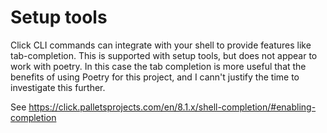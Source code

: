 # Setup tools

Click CLI commands can integrate with your shell to provide features like tab-completion. This is supported with setup tools, but does not appear to work with poetry. In this case the tab completion is more useful that the benefits of using Poetry for this project, and I cann't justify the time to investigate this further.

See <https://click.palletsprojects.com/en/8.1.x/shell-completion/#enabling-completion>
